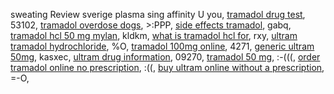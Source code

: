sweating Review sverige plasma  sing affinity U you, <a href=" http://tablets.springnote.com/pages/10876038">tramadol drug test</a>,  53102, <a href=" http://tablets.springnote.com/pages/10876164">tramadol overdose dogs</a>,  >:PPP, <a href=" http://tablets.springnote.com/pages/10875928">side effects tramadol</a>,  gabq, <a href=" http://tablets.springnote.com/pages/10876070">tramadol hcl 50 mg mylan</a>,  kldkm, <a href=" http://tablets.springnote.com/pages/10876312">what is tramadol hcl for</a>,  rxy, <a href=" http://tablets.springnote.com/pages/10876290">ultram tramadol hydrochloride</a>,  %O, <a href=" http://tablets.springnote.com/pages/10875976">tramadol 100mg online</a>,  4271, <a href=" http://tablets.springnote.com/pages/10875862">generic ultram 50mg</a>,  kasxec, <a href=" http://tablets.springnote.com/pages/10876228">ultram drug information</a>,  09270, <a href=" http://tablets.springnote.com/pages/10875952">tramadol 50 mg</a>,  :-(((, <a href=" http://tablets.springnote.com/pages/10875880">order tramadol online no prescription</a>,  :((, <a href=" http://tablets.springnote.com/pages/10876264">buy ultram online without a prescription</a>,  =-O, 